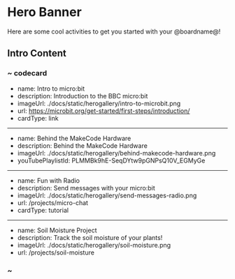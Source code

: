 # Hero Banner

Here are some cool activities to get you started with your @boardname@!

## Intro Content

### ~ codecard
* name: Intro to micro:bit
* description: Introduction to the BBC micro:bit
* imageUrl: ./docs/static/herogallery/intro-to-microbit.png
* url: https://microbit.org/get-started/first-steps/introduction/
* cardType: link
---
* name: Behind the MakeCode Hardware
* description: Behind the MakeCode Hardware
* imageUrl: ./docs/static/herogallery/behind-makecode-hardware.png
* youTubePlaylistId: PLMMBk9hE-SeqDYtw9pGNPsQ10V_EGMyGe
---
* name: Fun with Radio
* description: Send messages with your micro:bit
* imageUrl: ./docs/static/herogallery/send-messages-radio.png
* url: /projects/micro-chat
* cardType: tutorial
---
* name: Soil Moisture Project
* description: Track the soil moisture of your plants!
* imageUrl: ./docs/static/herogallery/soil-moisture.png
* url: /projects/soil-moisture
### ~
